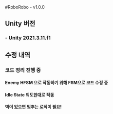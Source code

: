 #RoboRobo - v1.0.0

## Unity 버전
### - Unity 2021.3.11.f1

## 수정 내역
### 코드 정리 진행 중
#### Enemy HFSM 으로 작동하기 위해 FSM으로 코드 수정 중
#### Idle State 의도한대로 작동
#### 벽이 있으면 멈추는 로직이 필요!